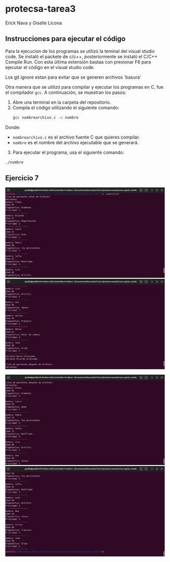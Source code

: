 # protecsa-tarea3
Erick Nava y Giselle Licona

## Instrucciones para ejecutar el código

Para la ejecucion de los programas se utilizó la teminal del visual studio code. Se instaló
el packete de c/c++, posteriormente se instaló el C/C++ Compile Run. Con esta última extensión 
bastaa con presionar F6 para ejecutar el código en el visual studio code.

Los git ignore estan para evitar que se generen archivos 'basura'

Otra manera que se utilizó para compilar y ejecutar los programas en C, fue el compilador `gcc`. A continuación, se muestran los pasos:

1. Abre una terminal en la carpeta del repositorio.
2. Compila el código utilizando el siguiente comando:
   ```bash
   gcc nombrearchivo.c -o nombre
Donde:

- `nombrearchivo.c` es el archivo fuente C que quieres compilar.
- `nombre` es el nombre del archivo ejecutable que se generará.

3. Para ejecutar el programa, usa el siguiente comando:

```bash
./nombre
```


## Ejercicio 7
![Lista Pacientes 1](img-ejercicio7/Ej7-1.png)
![Lista Pacientes 1.2](img-ejercicio7/ej7-2.png)

![Lista Pacientes después de eliminar 1](img-ejercicio7/ej7-3.png)
![Lista Pacientes después de eliminar 1.2](img-ejercicio7/ej7-4.png)




